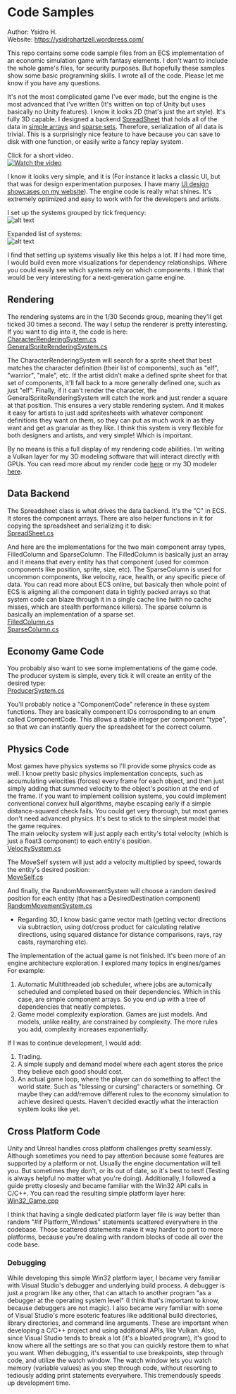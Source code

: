 # Code Samples
Author: Ysidro H.</br>
Website: https://ysidrohartzell.wordpress.com/

This repo contains some code sample files from an ECS implementation of an economic simulation game with fantasy elements. I don't want to include the whole game's files, for security purposes. But hopefully these samples show some basic programming skills. I wrote all of the code. Please let me know if you have any questions.

It's not the most complicated game I've ever made, but the engine is the most advanced that I've written (It's written on top of Unity but uses basically no Unity features). I know it looks 2D (that's just the art style). It's fully 3D capable.
I designed a backend [SpreadSheet](https://github.com/scoat22/SampleCode/blob/main/Code%20Samples/SpreadSheet.cs) that holds all of the data in [simple arrays](https://github.com/scoat22/SampleCode/blob/main/Code%20Samples/FilledColumn.cs) and [sparse sets](https://github.com/scoat22/SampleCode/blob/main/Code%20Samples/SparseColumn.cs). Therefore, serialization of all data is trivial. This is a surprisingly nice feature to have because you can save to disk with one function, or easily write a fancy replay system. 

Click for a short video.<br />
[![Watch the video](https://i9.ytimg.com/vi/6lIUX4n4voQ/mqdefault.jpg?sqp=CLS29b0G&rs=AOn4CLBsV5d_cPUFJnKE2s0omqivsAMplw)](https://youtu.be/6lIUX4n4voQ)

I know it looks very simple, and it is (For instance it lacks a classic UI, but that was for design experimentation purposes. I have many [UI design showcases on my website](https://ysidrohartzell.wordpress.com/ui-design-portfolio/)). The engine code is really what shines. It's extremely optimized and easy to work with for the developers and artists.

I set up the systems grouped by tick frequency:<br />
![alt text](https://github.com/scoat22/SampleCode/blob/main/Images/image1.png?raw=true)

Expanded list of systems:<br />
![alt text](https://github.com/scoat22/SampleCode/blob/main/Images/image2.png?raw=true)

I find that setting up systems visually like this helps a lot. If I had more time, I would build even more visualizations for dependency relationships. Where you could easily see which systems rely on which components. I think that would be very interesting for a next-generation game engine.

## Rendering 
The rendering systems are in the 1/30 Seconds group, meaning they'll get ticked 30 times a second. The way I setup the renderer is pretty interesting. If you want to dig into it, the code is here:<br />
[CharacterRenderingSystem.cs](https://github.com/scoat22/SampleCode/blob/main/Code%20Samples/CharacterRenderingSystem.cs)<br />
[GeneralSpriteRenderingSystem.cs](https://github.com/scoat22/SampleCode/blob/main/Code%20Samples/GeneralSpriteRendereringSystem.cs)<br />

The CharacterRenderingSystem will search for a sprite sheet that best matches the character definition (their list of components), such as "elf", "warrior", "male", etc. If the artist didn't make a defined sprite sheet for that set of components, it'll fall back to a more generally defined one, such as just "elf". Finally, if it can't render the character, the GeneralSpriteRenderingSystem will catch the work and just render a square at that position. This ensures a very stable rendering system. And it makes it easy for artists to just add spritesheets with whatever component definitions they want on them, so they can put as much work in as they want and get as granular as they like. I think this system is very flexible for both designers and artists, and very simple! Which is important.

By no means is this a full display of my rendering code abilities. I'm writing a Vulkan layer for my 3D modeling software that will interact directly with GPUs. You can read more about my render code [here](https://ysidrohartzell.wordpress.com/shaders-materials/) or my 3D modeler [here](https://ysidrohartzell.wordpress.com/).

## Data Backend
The Spreadsheet class is what drives the data backend. It's the "C" in ECS. It stores the component arrays. There are also helper functions in it for copying the spreadsheet and serializing it to disk:<br />
[SpreadSheet.cs](https://github.com/scoat22/SampleCode/blob/main/Code%20Samples/SpreadSheet.cs)<br />

And here are the implementations for the two main component array types, FilledColumn and SparseColumn. The FilledColumn is basically just an array and it means that every entity has that component (used for common components like position, sprite, size, etc). The SparseColumn is used for uncommon components, like velocity, race, health, or any specific piece of data. You can read more about ECS online, but basicaly then whole point of ECS is aligning all the component data in tightly packed arrays so that system code can blaze through it in a single cache line (with no cache misses, which are stealth performance killers). The sparse column is basically an implementation of a sparse set.<br />
[FilledColumn.cs](https://github.com/scoat22/SampleCode/blob/main/Code%20Samples/FilledColumn.cs)<br />
[SparseColumn.cs](https://github.com/scoat22/SampleCode/blob/main/Code%20Samples/SparseColumn.cs)<br />

## Economy Game Code
You probably also want to see some implementations of the game code. 
The producer system is simple, every tick it will create an entity of the desired type:<br />
[ProducerSystem.cs](https://github.com/scoat22/SampleCode/blob/main/Code%20Samples/ProducerSystem.cs.cs)<br />

You'll probably notice a "ComponentCode" reference in these system functions. They are basically component IDs corrosponding to an enum called ComponentCode. This allows a stable integer per component "type", so that we can instantly query the spreadsheet for the correct column.

## Physics Code
Most games have physics systems so I'll provide some physics code as well. I know pretty basic physics implementation concepts, such as accumulating velocities (forces) every frame for each object, and then just simply adding that summed velocity to the object's position at the end of the frame. If you want to implement collision systems, you could implement conventional convex hull algorithms, maybe escaping early if a simple distance-squared check fails. You could get very thorough, but most games don't need advanced physics. It's best to stick to the simplest model that the game requires. <br />
The main velocity system will just apply each entity's total velocity (which is just a float3 component) to each entity's position.<br />
[VelocitySystem.cs](https://github.com/scoat22/SampleCode/blob/main/Code%20Samples/VelocitySystem.cs)<br />

The MoveSelf system will just add a velocity multiplied by speed, towards the entity's desired position:<br />
[MoveSelf.cs](https://github.com/scoat22/SampleCode/blob/main/Code%20Samples/MoveSelfSystem.cs)<br />

And finally, the RandomMovementSystem will choose a random desired position for each entity (that has a DesiredDestination component)<br />
[RandomMovementSystem.cs](https://github.com/scoat22/SampleCode/blob/main/Code%20Samples/RandomMovementSystem.cs)<br />

- Regarding 3D, I know basic game vector math (getting vector directions via subtraction, using dot/cross product for calculating relative directions, using squared distance for distance comparisons, rays, ray casts, raymarching etc).

The implementation of the actual game is not finished. It's been more of an engine architecture exploration. I explored many topics in engines/games
For example:
1. Automatic Multithreaded job scheduler, where jobs are automically scheduled and completed based on their dependencies. Which in this case, are simple component arrays. So you end up with a tree of dependencies that neatly completes. 
2. Game model complexity exploration. Games are just models. And models, unlike reality, are constrained by complexity. The more rules you add, complexity increases exponentially. 

If I was to continue development, I would add:
1. Trading.
2. A simple supply and demand model where each agent stores the price they believe each good should cost.
3. An actual game loop, where the player can do something to affect the world state. Such as "blessing or cursing" characters or something. Or maybe they can add/remove different rules to the economy simulation to achieve desired quests. Haven't decided exactly what the interaction system looks like yet.

## Cross Platform Code
Unity and Unreal handles cross platform challenges pretty seamlessly. Although sometimes you need to pay attention because some features are supported by a platform or not. Usually the engine documentation will tell you. But sometimes they don't, or its out of date, so it's best to test! (Testing is always helpful no matter what you're doing). 
Additionally, I followed a guide pretty closesly and became familiar with the Win32 API calls in C/C++. You can read the resulting simple platform layer here: <br />
[Win32_Game.cpp](https://github.com/scoat22/SampleCode/blob/main/Code%20Samples/Win32_Game.cpp)

I think that having a single dedicated platform layer file is way better than random "#if Platform_Windows" statements scattered everywhere in the codebase. Those scattered statements make it way harder to port to more platforms, because you're dealing with random blocks of code all over the code base.

### Debugging
While developing this simple Win32 platform layer, I became very familiar with Visual Studio's debugger and underlying build process. A debugger is just a program like any other, that can attach to another program "as a debugger at the operating system level" (I think that's important to know, because debuggers are not magic). I also became very familiar with some of Visual Studio's more esoteric features like additional build directories, library directories, and command line arguments. These are important when developing a C/C++ project and using additional APIs, like Vulkan. Also, since Visual Studio tends to break a lot (it's a bloated program), it's good to know where all the settings are so that you can quickly restore them to what you want. 
When debugging, it's essential to use breakpoints, step through code, and utilize the watch window. The watch window lets you watch memory (variable values) as you step through code, without resorting to tediously adding print statements everywhere. This tremendously speeds up development time. 
